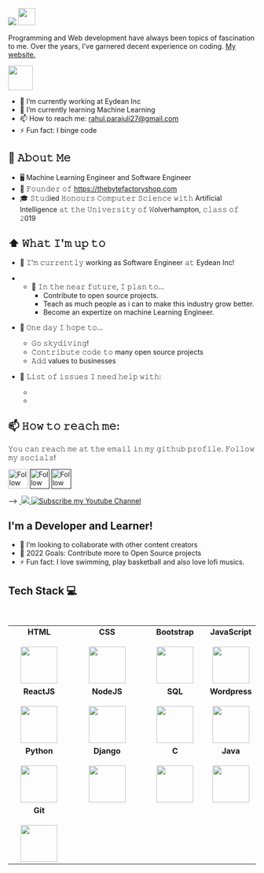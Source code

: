 <img src="Hi I am rahul Parajuli.gif">
<!-- <h1> Hi, I'm Rahul Parajuli <img src="https://media.giphy.com/media/gM5qFksULw54NMWyry/giphy.gif" height="90"/> -->
<!--   <img align="right" src="https://www.montana.edu/everest/facts/images/ff03_01.png" width="140px" height="160px"> -->
<!-- </h1> -->
<img src="https://visitor-badge.glitch.me/badge?page_id=RahulParajuli" height="35">
<p>Programming and Web development have always been topics of fascination to me. Over the years, I’ve garnered decent experience on coding. 
  <a href="https://www.rahulparajuli27.com.np" target="_blank">My website.</a>
</p>
<a href="https://www.thebytefactoryshop.com" target="_blank">
<img src="https://i2.wp.com/thebytefactoryshop.com/wp-content/uploads/2021/05/cropped-TBF4.png?fit=229%2C172&ssl=1", height="50px", width="50px"
    alt="">
</a><br>





<!-- [<img src="" alt="👋 Hi there! I'm (Rah(111|ul com)|https://rahulparajuli.com.np)" title="👋 Hi there! I'm (Rah(111|ul np)|https://rahulparajuli.com.np)"/>](https://rahulparajuli.com.np/) -->

<!-- ![visitors](https://visitor-badge-reloaded.herokuapp.com/badge?page_id=RahulParajuli.RahulParajuli&color=00cf00) -->

- 🔭 I’m currently working at Eydean Inc
- 🌱 I’m currently learning Machine Learning
- 📫 How to reach me: rahul.parajuli27@gmail.com
- ⚡ Fun fact: I binge code
<!-- - 👯 I’ -->
<!-- - 🤔 I’m looking for help with  -->

<!-- - 😄 Pronouns: ... -->

<!--
<table>
	<tr>
	</tr>
	<tr>
		<th>
			<h2><code>𝚂𝚙𝚎𝚌𝚒𝚊𝚕</code>: 𝙸'𝚖 !</h2>
			𝙰𝚗𝚢𝚘𝚗𝚎 𝚠𝚑𝚘 𝚠𝚊𝚗𝚝𝚜 𝚝𝚘 𝚒𝚜 𝚠𝚎𝚕𝚌𝚘𝚖𝚎 𝚝𝚘 𝚙𝚊𝚛𝚝𝚒𝚌𝚒𝚙𝚊𝚝𝚎! 𝙹𝚞𝚜𝚝 𝚜𝚒𝚐𝚗 𝚞𝚙 𝚊𝚝 <a href="https://hacktoberfest.digitalocean.com/">𝚑𝚝𝚝𝚙𝚜://𝚑𝚊𝚌𝚔𝚝𝚘𝚋𝚎𝚛𝚏𝚎𝚜𝚝.𝚍𝚒𝚐𝚒𝚝𝚊𝚕𝚘𝚌𝚎𝚊𝚗.𝚌𝚘𝚖/</a>.
				<br>𝙱𝚊𝚜𝚒𝚌𝚊𝚕𝚕𝚢, 𝚖𝚊𝚔𝚎 𝟺 𝙿𝚁𝚜 𝚝𝚘 𝙶𝚒𝚝𝙷𝚞𝚋 𝚛𝚎𝚙𝚘𝚜 𝚊𝚗𝚍 𝚐𝚎𝚝 𝚝𝚑𝚎𝚖 𝚖𝚎𝚛𝚐𝚎𝚍 𝚘𝚛 𝚝𝚊𝚐𝚐𝚎𝚍 <code>hacktoberfest-accepted</code> 𝚠𝚒𝚕𝚕 𝚐𝚎𝚝 𝚌𝚘𝚘𝚕&nbsp𝚜𝚠𝚊𝚐!
		</th>
	</tr>
	<tr>
		<td>
				<b>𝙻𝚒𝚜𝚝 𝚘𝚏 𝚖𝚢 𝚛𝚎𝚙𝚘𝚜 𝚙𝚊𝚛𝚝𝚒𝚌𝚒𝚙𝚊𝚝𝚒𝚗𝚐 𝚒𝚗 𝚝𝚑𝚒𝚜 𝚊𝚠𝚎𝚜𝚘𝚖𝚎 𝚎𝚟𝚎𝚗𝚝:<b>
				<ul>
					<li><a href="https://github.com/Raymo111/emoji">𝚁𝚊𝚢𝚖𝚘𝟷𝟷𝟷/𝚎𝚖𝚘𝚓𝚒</a></li>
					<li><a href="https://github.com/Raymo111/drracket-customization">𝚁𝚊𝚢𝚖𝚘𝟷𝟷𝟷/𝚍𝚛𝚛𝚊𝚌𝚔𝚎𝚝-𝚌𝚞𝚜𝚝𝚘𝚖𝚒𝚣𝚊𝚝𝚒𝚘𝚗</a></li>
					<li><a href="https://github.com/Raymo111/i3lock-color">𝚁𝚊𝚢𝚖𝚘𝟷𝟷𝟷/𝚒𝟹𝚕𝚘𝚌𝚔-𝚌𝚘𝚕𝚘𝚛</a></li>
				</ul>
		</td>
	</tr>
</table>
-->
## :book: 𝙰𝚋𝚘𝚞𝚝 𝙼𝚎
- 🖥 Machine Learning Engineer and Software Engineer
- 💼 𝙵𝚘𝚞𝚗𝚍𝚎𝚛 𝚘𝚏 https://thebytefactoryshop.com
- 🎓 𝚂𝚝𝚞𝚍ied 𝙷𝚘𝚗𝚘𝚞𝚛𝚜 𝙲𝚘𝚖𝚙𝚞𝚝𝚎𝚛 𝚂𝚌𝚒𝚎𝚗𝚌𝚎 𝚠𝚒𝚝𝚑 Artificial Intelligence 𝚊𝚝 𝚝𝚑𝚎 𝚄𝚗𝚒𝚟𝚎𝚛𝚜𝚒𝚝𝚢 𝚘𝚏 𝚆olverhampton, 𝚌𝚕𝚊𝚜𝚜 𝚘𝚏 𝟸019
<!-- - 🌐 𝚈𝚘𝚞 𝚌𝚊𝚗 𝚊𝚌𝚌𝚎𝚜𝚜 𝚊𝚕𝚕 𝚖𝚢 𝚘𝚙𝚎𝚗-𝚜𝚘𝚞𝚛𝚌𝚎 𝚙𝚛𝚘𝚓𝚎𝚌𝚝𝚜 𝚑𝚎𝚛𝚎 𝚘𝚗 𝙶𝚒𝚝𝙷𝚞𝚋 𝚘𝚛 𝚘𝚗 𝚝𝚑𝚎 [𝙰𝚄𝚁](https://aur.archlinux.org/packages/?SeB=M&K=Raymo111) -->
<!-- - 𝚋𝚝𝚠 𝙸 𝚞𝚜𝚎 𝙰𝚛𝚌𝚑 [<img src="https://raw.githubusercontent.com/Raymo111/Raymo111/master/socials/arch.svg" height="30em" align="center" alt="Arch Linux Logo" title="Arch Linux Logo"/>](https://archlinux.org/) -->

## ⬆ 𝚆𝚑𝚊𝚝 𝙸'𝚖 𝚞𝚙 𝚝𝚘
<!-- - 🔨 𝙸'𝚖 𝚌𝚞𝚛𝚛𝚎𝚗𝚝𝚕𝚢... -->
- 🔨 𝙸'𝚖 𝚌𝚞𝚛𝚛𝚎𝚗𝚝𝚕𝚢 working as Software Engineer 𝚊𝚝 Eydean Inc!
- - 🎯 𝙸𝚗 𝚝𝚑𝚎 𝚗𝚎𝚊𝚛 𝚏𝚞𝚝𝚞𝚛𝚎, 𝙸 𝚙𝚕𝚊𝚗 𝚝𝚘...
	- Contribute to open source projects.
	- Teach as much people as i can to make this industry grow better.
	- Become an expertize on machine Learning Engineer.

- 🤞 𝙾𝚗𝚎 𝚍𝚊𝚢 𝙸 𝚑𝚘𝚙𝚎 𝚝𝚘...
	- 𝙶𝚘 𝚜𝚔𝚢𝚍𝚒𝚟𝚒𝚗𝚐!
	- 𝙲𝚘𝚗𝚝𝚛𝚒𝚋𝚞𝚝𝚎 𝚌𝚘𝚍𝚎 𝚝𝚘 many open source projects
	- 𝙰𝚍𝚍 values to businesses
- 🤔 𝙻𝚒𝚜𝚝 𝚘𝚏 𝚒𝚜𝚜𝚞𝚎𝚜 𝙸 𝚗𝚎𝚎𝚍 𝚑𝚎𝚕𝚙 𝚠𝚒𝚝𝚑:
	- []()
	- []()
<!-- - 🔨 𝙸’𝚖 𝚌𝚞𝚛𝚛𝚎𝚗𝚝𝚕𝚢 𝚠𝚘𝚛𝚔𝚒𝚗𝚐 𝚘𝚗 𝚊 𝚗𝚎𝚠 [**𝚒𝟹𝚕𝚘𝚌𝚔-𝚌𝚘𝚕𝚘𝚛**](https://github.com/Raymo111/i3lock-color) 𝚛𝚎𝚕𝚎𝚊𝚜𝚎 -->


<!-- ## 🔔 𝙼𝚢 𝙻𝚊𝚝𝚎𝚜𝚝 𝙶𝚒𝚝𝙷𝚞𝚋 𝙰𝚌𝚝𝚒𝚟𝚒𝚝𝚢 -->
<!--START_SECTION:activity-->
<!-- 1. 🗣 Commented on [#19](https://github.com/Raymo111/kahoot-answer-bot/issues/19) in [Raymo111/kahoot-answer-bot](https://github.com/Raymo111/kahoot-answer-bot) -->
<!-- 2. 🗣 Commented on [#19](https://github.com/Raymo111/kahoot-answer-bot/issues/19) in [Raymo111/kahoot-answer-bot](https://github.com/Raymo111/kahoot-answer-bot) -->
<!-- 3. 🗣 Commented on [#257](https://github.com/Raymo111/i3lock-color/issues/257) in [Raymo111/i3lock-color](https://github.com/Raymo111/i3lock-color)
4. ❗️ Closed issue [#257](https://github.com/Raymo111/i3lock-color/issues/257) in [Raymo111/i3lock-color](https://github.com/Raymo111/i3lock-color)
5. 🗣 Commented on [#259](https://github.com/Raymo111/i3lock-color/issues/259) in [Raymo111/i3lock-color](https://github.com/Raymo111/i3lock-color) -->
<!--END_SECTION:activity-->

<!--
## 🔔 𝙼𝚢 𝙻𝚊𝚝𝚎𝚜𝚝 𝚃𝚠𝚎𝚎𝚝
<a href="https://twitter.com/Raym0111" target="_blank">
	<img src="https://github.com/Raymo111/Raymo111/raw/master/tweet.png" width="70%" align="center" alt="Click to view on Twitter" title="My latest tweet, as an image"/>
</a>
-->

<!-- ## 🔔 𝙼𝚢 𝙻𝚊𝚝𝚎𝚜𝚝 𝙶𝚒𝚝𝙷𝚞𝚋 𝙼𝚎𝚝𝚛𝚒𝚌𝚜 -->
<!-- ![Metrics](https://metrics.lecoq.io/Raymo111?template=classic&base.header=0&gists=1&lines=1&config.timezone=America%2FToronto) -->

## 📫 𝙷𝚘𝚠 𝚝𝚘 𝚛𝚎𝚊𝚌𝚑 𝚖𝚎:
𝚈𝚘𝚞 𝚌𝚊𝚗 𝚛𝚎𝚊𝚌𝚑 𝚖𝚎 𝚊𝚝 𝚝𝚑𝚎 𝚎𝚖𝚊𝚒𝚕 𝚒𝚗 𝚖𝚢 𝚐𝚒𝚝𝚑𝚞𝚋 𝚙𝚛𝚘𝚏𝚒𝚕𝚎. 𝙵𝚘𝚕𝚕𝚘𝚠 𝚖𝚢 𝚜𝚘𝚌𝚒𝚊𝚕𝚜!

[<img src="https://raw.githubusercontent.com/Raymo111/Raymo111/master/socials/linkedin.png" height="40em" align="center" alt="Follow Raymo111 on LinkedIn" title="Follow Raymo111 on LinkedIn"/>](https://www.linkedin.com/in/rahul-parajuli-604924198/)
[<img src="https://raw.githubusercontent.com/Raymo111/Raymo111/master/socials/twitter.svg" height="40em" align="center" alt="Follow Raym0111 on Twitter" title="Follow Raymo111 on Twitter"/>]()
[<img src="https://raw.githubusercontent.com/Raymo111/Raymo111/master/socials/instagram.svg" height="40em" align="center" alt="Follow Raymo111 on Instagram" title="Follow Raymo111 on Instagram"/>]()

<!-- ## ⚡ 𝙻𝚒𝚜𝚝 𝚘𝚏 𝚌𝚘𝚘𝚕 𝚝𝚑𝚒𝚗𝚐𝚜 𝚝𝚑𝚊𝚝 𝚠𝚎𝚗𝚝 𝚒𝚗𝚝𝚘 𝚝𝚑𝚒𝚜 𝚙𝚛𝚘𝚏𝚒𝚕𝚎 𝚁𝙴𝙰𝙳𝙼𝙴
- 𝚃𝚢𝚙𝚎𝙸𝚝, 𝚅𝚞𝚎 𝙿𝚊𝚛𝚝𝚒𝚌𝚕𝚎𝙹𝚜 𝚊𝚗𝚍 𝚅𝚞𝚎.𝚓𝚜 𝚏𝚘𝚛 𝚝𝚑𝚎 𝚝𝚢𝚙𝚒𝚗𝚐 𝚒𝚗𝚝𝚛𝚘: [𝚑𝚝𝚝𝚙𝚜://𝚌𝚘𝚍𝚎𝚜𝚊𝚗𝚍𝚋𝚘𝚡.𝚒𝚘/𝚜/𝚛𝚎𝚊𝚍𝚖𝚎-𝚒𝚗𝚝𝚛𝚘𝚐𝚒𝚏-𝟿𝚏𝚓𝚘𝟻](https://codesandbox.io/s/readme-introgif-9fjo5) <!-- Thanks to @matyo91's helpful comments in their profile README! --> -->
<!-- - 𝙿𝚛𝚘𝚏𝚒𝚕𝚎 𝚟𝚒𝚜𝚒𝚝 𝚌𝚘𝚞𝚗𝚝 𝚏𝚛𝚘𝚖 [𝚑𝚝𝚝𝚙𝚜://𝚐𝚒𝚝𝚑𝚞𝚋.𝚌𝚘𝚖/𝙽𝚊𝚝𝚑𝚊𝚗𝟷𝟹𝟾𝟾𝟾/𝚅𝚒𝚜𝚒𝚝𝚘𝚛𝙱𝚊𝚍𝚐𝚎𝚁𝚎𝚕𝚘𝚊𝚍𝚎𝚍](https://github.com/Nathan13888/VisitorBadgeReloaded) -->
<!-- - 𝙼𝚘𝚗𝚘𝚜𝚙𝚊𝚌𝚎𝚍 𝚝𝚎𝚡𝚝 𝚏𝚛𝚘𝚖 [𝚑𝚝𝚝𝚙𝚜://𝚢𝚊𝚢𝚝𝚎𝚡𝚝.𝚌𝚘𝚖/𝚖𝚘𝚗𝚘𝚜𝚙𝚊𝚌𝚎/](https://yaytext.com/monospace/) -->
<!-- - 𝙶𝚒𝚝𝙷𝚞𝚋 𝚊𝚌𝚝𝚒𝚟𝚒𝚝𝚢 𝚊𝚌𝚝𝚒𝚘𝚗 𝚏𝚛𝚘𝚖 [𝚑𝚝𝚝𝚙𝚜://𝚐𝚒𝚝𝚑𝚞𝚋.𝚌𝚘𝚖/𝚓𝚊𝚖𝚎𝚜𝚐𝚎𝚘𝚛𝚐𝚎00𝟽/𝚐𝚒𝚝𝚑𝚞𝚋-𝚊𝚌𝚝𝚒𝚟𝚒𝚝𝚢-𝚛𝚎𝚊𝚍𝚖𝚎](https://github.com/jamesgeorge007/github-activity-readme) -->
<!-- - 𝙶𝚒𝚝𝙷𝚞𝚋 𝙼𝚎𝚝𝚛𝚒𝚌𝚜 𝚏𝚛𝚘𝚖 [𝚑𝚝𝚝𝚙𝚜://𝚐𝚒𝚝𝚑𝚞𝚋.𝚌𝚘𝚖/𝚕𝚘𝚠𝚕𝚒𝚐𝚑𝚝𝚎𝚛/𝚖𝚎𝚝𝚛𝚒𝚌𝚜](https://github.com/lowlighter/metrics) -->
<!--
- 𝙻𝚊𝚝𝚎𝚜𝚝 𝚝𝚠𝚎𝚎𝚝 𝚊𝚌𝚝𝚒𝚘𝚗 𝚏𝚛𝚘𝚖 [𝚑𝚝𝚝𝚙𝚜://𝚐𝚒𝚝𝚑𝚞𝚋.𝚌𝚘𝚖/𝚣𝚑𝚒𝚒𝚒𝚢𝚊𝚗𝚐/𝚣𝚑𝚒𝚒𝚒𝚢𝚊𝚗𝚐](https://github.com/zhiiiyang/zhiiiyang)
- 𝙻𝚊𝚝𝚎𝚜𝚝 𝙸𝚗𝚜𝚝𝚊𝚐𝚛𝚊𝚖 𝚙𝚘𝚜𝚝𝚜 𝚊𝚗𝚍 𝚠𝚎𝚊𝚝𝚑𝚎𝚛 𝚏𝚛𝚘𝚖 [𝚑𝚝𝚝𝚙𝚜://𝚐𝚒𝚝𝚑𝚞𝚋.𝚌𝚘𝚖/𝚝𝚑𝚖𝚜𝚐𝚋𝚛𝚝/𝚝𝚑𝚖𝚜𝚐𝚋𝚛𝚝](https://github.com/thmsgbrt/thmsgbrt)
- 𝙰𝚕𝚕-𝚝𝚒𝚖𝚎 𝙶𝚒𝚝𝙷𝚞𝚋 𝚜𝚝𝚊𝚝𝚜 𝚏𝚛𝚘𝚖 [𝚑𝚝𝚝𝚙𝚜://𝚐𝚒𝚝𝚑𝚞𝚋.𝚌𝚘𝚖/𝚖𝚊𝚛𝚔𝚎𝚝𝚙𝚕𝚊𝚌𝚎/𝚊𝚌𝚝𝚒𝚘𝚗𝚜/𝚙𝚛𝚘𝚏𝚒𝚕𝚎-𝚛𝚎𝚊𝚍𝚖𝚎-𝚜𝚝𝚊𝚝𝚜](https://github.com/marketplace/actions/profile-readme-stats)
-->





 <a href="https://t.me/Rahul Parajuli">
    <img src="https://img.shields.io/badge/Connect%20on-telegram-red.svg?style=for-the-badge&logo=telegram" alt="">
</a>
<a href="https://www.linkedin.com/in/rahul-parajuli-604924198/"><img src="https://img.shields.io/badge/Connect%20on-LinkedIn-blue.svg?style=for-the-badge&logo=LinkedIn">
</a>
<a href="https://twitter.com/"><img src="https://img.shields.io/badge/Connect%20on-twitter-blue.svg?style=for-the-badge&logo=twitter" alt="Subscribe my Youtube Channel">
</a>

## I'm a  Developer and Learner!


- 👯 I’m looking to collaborate with other content creators
- 🥅 2022 Goals: Contribute more to Open Source projects
- ⚡ Fun fact: I love swimming, play basketball and also love lofi musics.


## Tech Stack :computer:
<br/>
<center>
<table>
<tbody align="left">
 <tr>
   
<td align="center" width="25%">
<span><b><center>HTML</center></b></span><br/> 
<img height=75px src="https://img.icons8.com/color/2x/html-5.png"> 
</td>

   
<td align="center" width="30%">
<span><b><center>CSS</center></b></span><br/>  
<img height=75px src="https://img.icons8.com/color/2x/css3.png"> 
</td>

<td align="center" width="25%">
<span><b><center>Bootstrap</center></b></span><br/> 
<img height=75px src="https://img.icons8.com/color/2x/bootstrap.png"> 
</td>

<td align="center" width="25%">
<span><b><center>JavaScript</center></b></span><br/>  
<img height=75px src="https://img.icons8.com/color/2x/javascript.png"> 
</td>
</tr>

<tr> 
<td align="center" width="25%">
<span><b><center>ReactJS</center></b></span><br/> 
<img height=75px src="https://img.icons8.com/ultraviolet/2x/react.png"> 
</td>

<td align="center" width="25%">
<span><b><center>NodeJS</center></b></span> <br/>
<img height=75px src="https://img.icons8.com/color/2x/nodejs.png"> 
</td>

<td align="center" width="25%">
<span><b><center>SQL</center></b></span> <br/>
<img height=75px src="https://img.icons8.com/ios-filled/2x/sql.png"> 
</td>

 <td align="center" width="25%">
<span><b><center>Wordpress</center></b></span> <br/>
<img height=75px src="https://img.icons8.com/dusk/64/000000/wordpress.png"/>
</td>
</tr>

<tr>
<td align="center" width="25%">
<span><b><center>Python</center></b></span> <br/>
<img height=75px src="https://img.icons8.com/color/2x/python.png"> 
</td>
  
<td align="center" width="25%">
<span><b><center>Django</center></b></span> <br/>
<img height=75px src="https://img.icons8.com/color/48/000000/django.png"/>
</td>

<td align="center" width="25%">
<span><b><center>C</center></b></span> <br/>
<img height=75px src="https://img.icons8.com/color/48/000000/c-programming.png"/>
</td>

<td align="center" width="25%">
<span><b><center>Java</center></b></span> <br/>
<img height=75px src="https://img.icons8.com/dusk/64/000000/java-coffee-cup-logo.png"/>
</td>

</tr>
<tr>
 <td align="center" width="25%">
<span><b><center>Git</center></b></span> <br/>
<img height=75px src="https://img.icons8.com/ios-glyphs/2x/github-2.png"> 
</td>
</tr>

</tbody>
</table>
<!--  **Snake eating my contribution graph** -->
<!-- <p align="center">
  <img src="https://github.com/RahulParajuli/raw/output/github-contribution-grid-snake.svg" alt="snake"></center>
</p> -->
<!-- <img src="https://media3.giphy.com/media/2t9y9b5AH4ljV0S7fu/giphy.gif?cid=ecf05e47bbqe793q6egvgieiutuqd4xjpcrbilwozgmvohau&rid=giphy.gif" width="40" height="40"> <em><b>caffine dependancy while coding</b> so say hi!<b> I'll try my best</b></em> <br> -->
<!-- [![Rahuls's github stats](https://github-readme-stats.vercel.app/api?username=RahulParajuli)](https://github.com/RahulParajuli/github-readme-stats)
https://github-readme-stats.vercel.app/api?username=RahulParajuli&count_private=true&show_icons=true&theme=midnight-purple -->
